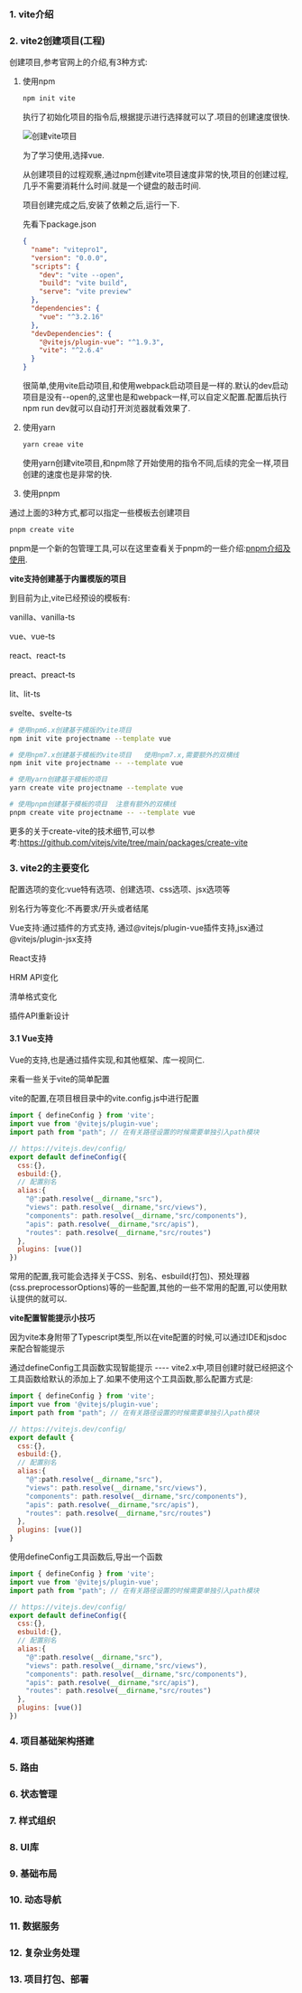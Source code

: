 ### 1. vite介绍

### 2. vite2创建项目(工程)

创建项目,参考官网上的介绍,有3种方式:

1. 使用npm

   ```bash
   npm init vite
   ```

   执行了初始化项目的指令后,根据提示进行选择就可以了.项目的创建速度很快.

   ![创建vite项目](./images/i1.png)

   为了学习使用,选择vue.

   从创建项目的过程观察,通过npm创建vite项目速度非常的快,项目的创建过程,几乎不需要消耗什么时间.就是一个键盘的敲击时间.

   项目创建完成之后,安装了依赖之后,运行一下.

   先看下package.json

   ```json
   {
     "name": "vitepro1",
     "version": "0.0.0",
     "scripts": {
       "dev": "vite --open",
       "build": "vite build",
       "serve": "vite preview"
     },
     "dependencies": {
       "vue": "^3.2.16"
     },
     "devDependencies": {
       "@vitejs/plugin-vue": "^1.9.3",
       "vite": "^2.6.4"
     }
   }
   ```

   很简单,使用vite启动项目,和使用webpack启动项目是一样的.默认的dev启动项目是没有--open的,这里也是和webpack一样,可以自定义配置.配置后执行npm run dev就可以自动打开浏览器就看效果了.

2. 使用yarn

   ```bash
   yarn creae vite
   ```

   使用yarn创建vite项目,和npm除了开始使用的指令不同,后续的完全一样,项目创建的速度也是非常的快.

3. 使用pnpm

通过上面的3种方式,都可以指定一些模板去创建项目

```bash
pnpm create vite
```

pnpm是一个新的包管理工具,可以在这里查看关于pnpm的一些介绍:[pnpm介绍及使用](../pnpm/pnpm.md).

**vite支持创建基于内置模版的项目**

到目前为止,vite已经预设的模板有:

vanilla、vanilla-ts

vue、vue-ts

react、react-ts

preact、preact-ts

lit、lit-ts

svelte、svelte-ts

```bash
# 使用npm6.x创建基于模版的vite项目
npm init vite projectname --template vue

# 使用npm7.x创建基于模板的vite项目   使用npm7.x,需要额外的双横线
npm init vite projectname -- --template vue

# 使用yarn创建基于模板的项目
yarn create vite projectname --template vue

# 使用pnpm创建基于模板的项目  注意有额外的双横线
pnpm create vite projectname -- --template vue
```

更多的关于create-vite的技术细节,可以参考:https://github.com/vitejs/vite/tree/main/packages/create-vite

### 3. vite2的主要变化

配置选项的变化:vue特有选项、创建选项、css选项、jsx选项等

别名行为等变化:不再要求/开头或者结尾

Vue支持:通过插件的方式支持, 通过@vitejs/plugin-vue插件支持,jsx通过@vitejs/plugin-jsx支持

React支持

HRM API变化

清单格式变化

插件API重新设计

#### 3.1 Vue支持

Vue的支持,也是通过插件实现,和其他框架、库一视同仁.

来看一些关于vite的简单配置

vite的配置,在项目根目录中的vite.config.js中进行配置

```js
import { defineConfig } from 'vite';
import vue from '@vitejs/plugin-vue';
import path from "path"; // 在有关路径设置的时候需要单独引入path模块

// https://vitejs.dev/config/
export default defineConfig({
  css:{},
  esbuild:{},
  // 配置别名
  alias:{
    "@":path.resolve(__dirname,"src"),
    "views": path.resolve(__dirname,"src/views"),
    "components": path.resolve(__dirname,"src/components"),
    "apis": path.resolve(__dirname,"src/apis"),
    "routes": path.resolve(__dirname,"src/routes")
  },
  plugins: [vue()]
})
```

常用的配置,我可能会选择关于CSS、别名、esbuild(打包)、预处理器(css.preprocessorOptions)等的一些配置,其他的一些不常用的配置,可以使用默认提供的就可以.

**vite配置智能提示小技巧**

因为vite本身附带了Typescript类型,所以在vite配置的时候,可以通过IDE和jsdoc来配合智能提示

通过defineConfig工具函数实现智能提示 ---- vite2.x中,项目创建时就已经把这个工具函数给默认的添加上了.如果不使用这个工具函数,那么配置方式是:

```js
import { defineConfig } from 'vite';
import vue from '@vitejs/plugin-vue';
import path from "path"; // 在有关路径设置的时候需要单独引入path模块

// https://vitejs.dev/config/
export default {
  css:{},
  esbuild:{},
  // 配置别名
  alias:{
    "@":path.resolve(__dirname,"src"),
    "views": path.resolve(__dirname,"src/views"),
    "components": path.resolve(__dirname,"src/components"),
    "apis": path.resolve(__dirname,"src/apis"),
    "routes": path.resolve(__dirname,"src/routes")
  },
  plugins: [vue()]
}
```

使用defineConfig工具函数后,导出一个函数

```js
import { defineConfig } from 'vite';
import vue from '@vitejs/plugin-vue';
import path from "path"; // 在有关路径设置的时候需要单独引入path模块

// https://vitejs.dev/config/
export default defineConfig({
  css:{},
  esbuild:{},
  // 配置别名
  alias:{
    "@":path.resolve(__dirname,"src"),
    "views": path.resolve(__dirname,"src/views"),
    "components": path.resolve(__dirname,"src/components"),
    "apis": path.resolve(__dirname,"src/apis"),
    "routes": path.resolve(__dirname,"src/routes")
  },
  plugins: [vue()]
})
```

### 4. 项目基础架构搭建

### 5. 路由

### 6. 状态管理

### 7. 样式组织

### 8. UI库

### 9. 基础布局

### 10. 动态导航

### 11. 数据服务

### 12. 复杂业务处理

### 13. 项目打包、部署
